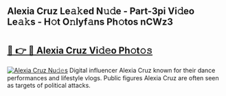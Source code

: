 ## Alexia Cruz Le𝚊𝚔ed N𝚞𝚍e - Part-3pi Vi𝚍eo Le𝚊𝚔s - H𝚘t O𝚗lyf𝚊ns Ph𝚘tos nCWz3

# <h2><a href="http://hf36wq.feru.top/?c=Alexia+Cruz">🔗 👉 🔴 Alexia Cruz Vi𝚍𝚎o Ph𝚘t𝚘𝚜</a></h2>

[![Alexia Cruz Nu𝚍𝚎s](https://i.imgur.com/0TWrTi3.gif)](http://hf36wq.feru.top/?c=Alexia+Cruz)
Digital influencer Alexia Cruz known for their dance performances and lifestyle vlogs. Public figures Alexia Cruz are often seen as targets of political attacks. 
